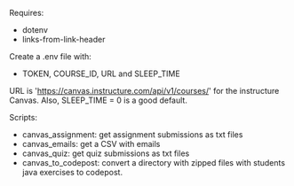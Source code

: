 Requires:
- dotenv
- links-from-link-header

Create a .env file with:
- TOKEN, COURSE_ID, URL and SLEEP_TIME

URL is 'https://canvas.instructure.com/api/v1/courses/' for the instructure Canvas.
Also, SLEEP_TIME = 0 is a good default.

Scripts:
- canvas_assignment: get assignment submissions as txt files
- canvas_emails: get a CSV with emails
- canvas_quiz: get quiz submissions as txt files
- canvas_to_codepost: convert a directory with zipped files with students java exercises to codepost.
